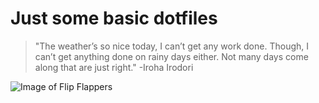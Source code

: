 # Just some basic dotfiles

> "The weather’s so nice today, I can’t get any work done. Though, I can’t get anything done on rainy days either. Not many days come along that are just right."
> -Iroha Irodori

![Image of Flip Flappers](https://www.wykop.pl/cdn/c3201142/comment_XjSYzLnwLXfKlqUYs9BzegLYKqhWyXq9.jpg)
